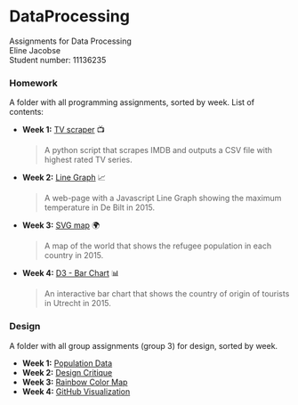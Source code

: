 # DataProcessing
Assignments for Data Processing  
Eline Jacobse  
Student number: 11136235

### Homework
A folder with all programming assignments, sorted by week. List of contents:
* **Week 1:** [TV scraper](https://github.com/ElineJ/DataProcessing/tree/master/Homework/Week-1) :tv:

  > A python script that scrapes IMDB and outputs a CSV file with highest rated TV series.  
  
* **Week 2:**  [Line Graph](https://github.com/ElineJ/DataProcessing/tree/master/Homework/Week-2) :chart_with_upwards_trend:

  > A web-page with a Javascript Line Graph showing the maximum temperature in De Bilt in 2015. 
  
* **Week 3:** [SVG map](https://github.com/ElineJ/DataProcessing/tree/master/Homework/Week-3) :earth_africa:  
  > A map of the world that shows the refugee population in each country in 2015.  
  
* **Week 4:** [D3 - Bar Chart](https://github.com/ElineJ/DataProcessing/tree/master/Homework/Week-4/D3) :bar_chart:
  
  > An interactive bar chart that shows the country of origin of tourists in Utrecht in 2015. 

### Design
A folder with all group assignments (group 3) for design, sorted by week. 

* **Week 1:** [Population Data](https://github.com/ElineJ/DataProcessing/tree/master/Design/Week-1)
* **Week 2:** [Design Critique](https://github.com/ElineJ/DataProcessing/tree/master/Design/Week-2)
* **Week 3:** [Rainbow Color Map](https://github.com/ElineJ/DataProcessing/tree/master/Design/Week-3)
* **Week 4:** [GitHub Visualization](https://github.com/ElineJ/DataProcessing/tree/master/Design/Week-4)
